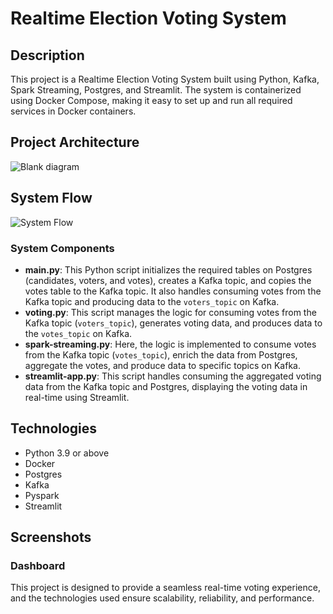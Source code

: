 # Realtime Election Voting System

## Description
This project is a Realtime Election Voting System built using Python, Kafka, Spark Streaming, Postgres, and Streamlit. The system is containerized using Docker Compose, making it easy to set up and run all required services in Docker containers.

## Project Architecture
![Blank diagram](https://github.com/tejasjbansal/realtime-voting-data-engineering/assets/56173595/29376361-60d6-4ea6-afcd-7c68fe8bd4a2)


## System Flow
![System Flow](https://github.com/tejasjbansal/realtime-voting-data-engineering/assets/56173595/dd251fa7-67c4-4e9a-aaa7-2afae6720315)

### System Components
- **main.py**: This Python script initializes the required tables on Postgres (candidates, voters, and votes), creates a Kafka topic, and copies the votes table to the Kafka topic. It also handles consuming votes from the Kafka topic and producing data to the `voters_topic` on Kafka.
- **voting.py**: This script manages the logic for consuming votes from the Kafka topic (`voters_topic`), generates voting data, and produces data to the `votes_topic` on Kafka.
- **spark-streaming.py**: Here, the logic is implemented to consume votes from the Kafka topic (`votes_topic`), enrich the data from Postgres, aggregate the votes, and produce data to specific topics on Kafka.
- **streamlit-app.py**: This script handles consuming the aggregated voting data from the Kafka topic and Postgres, displaying the voting data in real-time using Streamlit.

## Technologies
- Python 3.9 or above
- Docker
- Postgres
- Kafka
- Pyspark
- Streamlit

## Screenshots

### Dashboard

This project is designed to provide a seamless real-time voting experience, and the technologies used ensure scalability, reliability, and performance.
